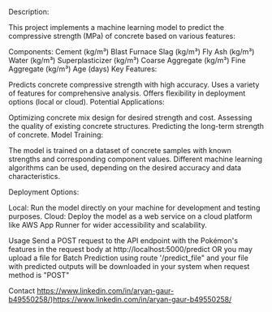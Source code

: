 Description:

This project implements a machine learning model to predict the compressive strength (MPa) of concrete based on various features:

Components:
Cement (kg/m³)
Blast Furnace Slag (kg/m³)
Fly Ash (kg/m³)
Water (kg/m³)
Superplasticizer (kg/m³)
Coarse Aggregate (kg/m³)
Fine Aggregate (kg/m³)
Age (days)
Key Features:

Predicts concrete compressive strength with high accuracy.
Uses a variety of features for comprehensive analysis.
Offers flexibility in deployment options (local or cloud).
Potential Applications:

Optimizing concrete mix design for desired strength and cost.
Assessing the quality of existing concrete structures.
Predicting the long-term strength of concrete.
Model Training:

The model is trained on a dataset of concrete samples with known strengths and corresponding component values. Different machine learning algorithms can be used, depending on the desired accuracy and data characteristics.

Deployment Options:

Local: Run the model directly on your machine for development and testing purposes.
Cloud: Deploy the model as a web service on a cloud platform like AWS App Runner for wider accessibility and scalability.

Usage 
Send a POST request to the API endpoint with the Pokémon's features in the request body at http://localhost:5000/predict
OR you may upload a file for Batch Prediction using route '/predict_file" and your file with predicted outputs will be downloaded in your system when request method is "POST"

Contact
https://www.linkedin.com/in/aryan-gaur-b49550258/)https://www.linkedin.com/in/aryan-gaur-b49550258/
